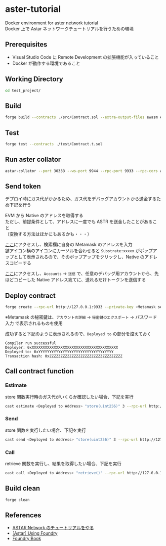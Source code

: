 # aster-tutorial

Docker environment for aster network tutorial  
Docker 上で Astar ネットワークチュートリアルを行うための環境  

## Prerequisites

- Visual Studio Code に Remote Development の拡張機能が入っていること
- Docker が動作する環境であること

## Working Directory

``` bash
cd test_project/
```

## Build

``` bash
forge build --contracts ./src/Contract.sol --extra-output-files ewasm evm.assembly metadata
```

## Test

``` bash
forge test --contracts ./test/Contract.t.sol
```

## Run aster collator

``` bash
astar-collator --port 30333 --ws-port 9944 --rpc-port 9933 --rpc-cors all --alice --dev
```

## Send token 

デプロイ時にガス代がかかるため、ガス代をデバッグアカウントから送金するため下記を行う  

EVM から Native のアドレスを取得する  
ただし、前提条件として、アドレスに一度でも ASTR を送金したことがあること  
（変換する方法はほかにもあるかも・・・）  

[ここ](https://astar.subscan.io/account/)にアクセスし、検索欄に自身の Metamask のアドレスを入力  
鍵アイコン横のアイコンにカーソルを合わせると `Substrate:xxxxx` がポップアップとして表示されるので、そのポップアップをクリックし、Native のアドレスコピーする

[ここ](https://polkadot.js.org/apps/?rpc=ws%3A%2F%2F127.0.0.1%3A9944#/explorer)にアクセスし、`Accounts` -> `送信` で、任意のデバッグ用アカウントから、先ほどコピーした Native アドレス宛てに、送れるだけトークンを送信する

## Deploy contract

``` bash
forge create --rpc-url http://127.0.0.1:9933 --private-key <Metamask secret key> src/Contract.sol:Contract
```

※Metamask の秘密鍵は、`アカウントの詳細` -> `秘密鍵のエクスポート` -> パスワード入力 で表示されるものを使用  

成功すると下記のように表示されるので、`Deployed to` の部分を控えておく

``` result
Compiler run successful
Deployer: 0xXXXXXXXXXXXXXXXXXXXXXXXXXXXXXXXXXXXXXXX
Deployed to: 0xYYYYYYYYYYYYYYYYYYYYYYYYYYYYYYYYYY
Transaction hash: 0xZZZZZZZZZZZZZZZZZZZZZZZZZZZZZZZZZ
```

## Call contract function

### Estimate

store 関数実行時のガス代がいくらか確認したい場合、下記を実行

``` bash
cast estimate <Deployed to Address> "store(uint256)" 3 --rpc-url http://127.0.0.1:9933 --private-key <Metamask secret key>
```

### Send

store 関数を実行したい場合、下記を実行

``` bash
cast send <Deployed to Address> "store(uint256)" 3 --rpc-url http://127.0.0.1:9933 --private-key <Metamask secret key>
```

### Call

retrieve 関数を実行し、結果を取得したい場合、下記を実行

``` bash
cast call <Deployed to Address> "retrieve()" --rpc-url http://127.0.0.1:9933
```

## Build clean

``` bash
forge clean
```

## References

- [ASTAR Network のチュートリアルをやる](https://zenn.dev/polonity/articles/72d51231165905)
- [[Astar] Using Foundry](https://medium.com/coinmonks/astar-using-foundry-74aac10bcd02)
- [Foundry Book](https://book.getfoundry.sh/)
